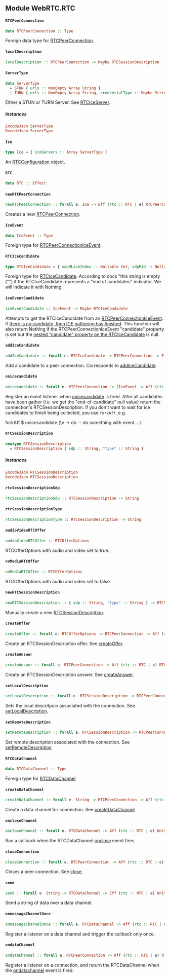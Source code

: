 ## Module WebRTC.RTC

#### `RTCPeerConnection`

``` purescript
data RTCPeerConnection :: Type
```

Foreign data type for [RTCPeerConnection](https://developer.mozilla.org/en-US/docs/Web/API/RTCPeerConnection).

#### `localDescription`

``` purescript
localDescription :: RTCPeerConnection -> Maybe RTCSessionDescription
```

#### `ServerType`

``` purescript
data ServerType
  = STUN { urls :: NonEmpty Array String }
  | TURN { urls :: NonEmpty Array String, credentialType :: Maybe String, credential :: Maybe String, username :: Maybe String }
```

Either a STUN or TURN Server.
See [RTCIceServer](https://developer.mozilla.org/en-US/docs/Web/API/RTCIceServer).

##### Instances
``` purescript
EncodeJson ServerType
DecodeJson ServerType
```

#### `Ice`

``` purescript
type Ice = { iceServers :: Array ServerType }
```

An [RTCConfiguration](https://developer.mozilla.org/en-US/docs/Web/API/RTCPeerConnection/RTCPeerConnection#RTCConfiguration_dictionary) object.

#### `RTC`

``` purescript
data RTC :: Effect
```

#### `newRTCPeerConnection`

``` purescript
newRTCPeerConnection :: forall e. Ice -> Eff (rtc :: RTC | e) RTCPeerConnection
```

Creates a new [RTCPeerConnection](https://developer.mozilla.org/en-US/docs/Web/API/RTCPeerConnection).

#### `IceEvent`

``` purescript
data IceEvent :: Type
```

Foreign type for [RTCPeerConnectionIceEvent](https://developer.mozilla.org/en-US/docs/Web/API/RTCPeerConnectionIceEvent).

#### `RTCIceCandidate`

``` purescript
type RTCIceCandidate = { sdpMLineIndex :: Nullable Int, sdpMid :: Nullable String, candidate :: Maybe String }
```

Foreign type for [RTCIceCandidate](https://developer.mozilla.org/en-US/docs/Web/API/RTCIceCandidate).
According to docs "this string is empty ("") if the RTCIceCandidate represents a "end of candidates"
indicator.  We will indicate it with Nothing.

#### `iceEventCandidate`

``` purescript
iceEventCandidate :: IceEvent -> Maybe RTCIceCandidate
```

Attempts to get the RTCIceCandidate from an [RTCPeerConnectionIceEvent](https://developer.mozilla.org/en-US/docs/Web/API/RTCPeerConnectionIceEvent).
If [there is no candidate, then ICE gathering has finished](https://www.w3.org/TR/webrtc/#dom-rtcpeerconnectioniceevent).
This function will also return Nothing if the RTCPeerConnectionIceEvent "candidate" property is set
but the [nested "candidate" property on the RTCIceCandidate](https://www.w3.org/TR/webrtc/#rtcicecandidate-interface)
is null.

#### `addIceCandidate`

``` purescript
addIceCandidate :: forall e. RTCIceCandidate -> RTCPeerConnection -> Eff (rtc :: RTC | e) Unit
```

Add a candidate to a peer connection.  Corresponds to [addIceCandidate](https://developer.mozilla.org/en-US/docs/Web/API/RTCPeerConnection/addIceCandidate).

#### `onicecandidate`

``` purescript
onicecandidate :: forall e. RTCPeerConnection -> (IceEvent -> Aff (rtc :: RTC | e) Unit) -> Aff (rtc :: RTC | e) RTCSessionDescription
```

Register an event listener when [onicecandidate](https://developer.mozilla.org/en-US/docs/Web/API/RTCPeerConnection/onicecandidate) is fired.
After all candidates have been gather (i.e. we get the "end-of-candidate" null value) return the
connection's RTCSessionDescription.  If you don't want to wait for ice candidates to finish being
collected, you use `forkAff`, e.g.

forkAff $ onicecandidate (\e -> do
  -- do something with event...
)

#### `RTCSessionDescription`

``` purescript
newtype RTCSessionDescription
  = RTCSessionDescription { sdp :: String, "type" :: String }
```

##### Instances
``` purescript
EncodeJson RTCSessionDescription
DecodeJson RTCSessionDescription
```

#### `rtcSessionDescriptionSdp`

``` purescript
rtcSessionDescriptionSdp :: RTCSessionDescription -> String
```

#### `rtcSessionDescriptionType`

``` purescript
rtcSessionDescriptionType :: RTCSessionDescription -> String
```

#### `audioVideoRTCOffer`

``` purescript
audioVideoRTCOffer :: RTCOfferOptions
```

RTCOfferOptions with audio and video set to true.

#### `noMediaRTCOffer`

``` purescript
noMediaRTCOffer :: RTCOfferOptions
```

RTCOfferOptions with audio and video set to false.

#### `newRTCSessionDescription`

``` purescript
newRTCSessionDescription :: { sdp :: String, "type" :: String } -> RTCSessionDescription
```

Manually create a new [RTCSessionDescription](https://developer.mozilla.org/en-US/docs/Web/API/RTCSessionDescription).

#### `createOffer`

``` purescript
createOffer :: forall e. RTCOfferOptions -> RTCPeerConnection -> Aff (rtc :: RTC | e) RTCSessionDescription
```

Create an RTCSessionDescription offer.  See [createOffer](https://developer.mozilla.org/en-US/docs/Web/API/RTCPeerConnection/createOffer).

#### `createAnswer`

``` purescript
createAnswer :: forall e. RTCPeerConnection -> Aff (rtc :: RTC | e) RTCSessionDescription
```

Create an RTCSessionDescription answer.  See [createAnswer](https://developer.mozilla.org/en-US/docs/Web/API/RTCPeerConnection/createAnswer).

#### `setLocalDescription`

``` purescript
setLocalDescription :: forall e. RTCSessionDescription -> RTCPeerConnection -> Aff (rtc :: RTC | e) Unit
```

Sets the local descritpoin associated with the connection. See [setLocalDescription](https://developer.mozilla.org/en-US/docs/Web/API/RTCPeerConnection/setLocalDescription).

#### `setRemoteDescription`

``` purescript
setRemoteDescription :: forall e. RTCSessionDescription -> RTCPeerConnection -> Aff (rtc :: RTC | e) Unit
```

Set remote description associated with the connection.  See [setRemoteDescription](https://developer.mozilla.org/en-US/docs/Web/API/RTCPeerConnection/setRemoteDescription)

#### `RTCDataChannel`

``` purescript
data RTCDataChannel :: Type
```

Foreign type for [RTCDataChannel](https://developer.mozilla.org/en-US/docs/Web/API/RTCDataChannel)

#### `createDataChannel`

``` purescript
createDataChannel :: forall e. String -> RTCPeerConnection -> Aff (rtc :: RTC | e) RTCDataChannel
```

Create a data channel for connection. See [createDataChannel](https://developer.mozilla.org/en-US/docs/Web/API/RTCPeerConnection/createDataChannel)

#### `oncloseChannel`

``` purescript
oncloseChannel :: forall e. RTCDataChannel -> Aff (rtc :: RTC | e) Unit -> Aff (rtc :: RTC | e) Unit
```

Run a callback when the RTCDataChannel [onclose](https://developer.mozilla.org/en-US/docs/Web/API/RTCDataChannel/onclose)
event fires.

#### `closeConnection`

``` purescript
closeConnection :: forall e. RTCPeerConnection -> Aff (rtc :: RTC | e) Unit
```

Closes a peer connection. See [close](https://developer.mozilla.org/en-US/docs/Web/API/RTCPeerConnection/close).

#### `send`

``` purescript
send :: forall e. String -> RTCDataChannel -> Eff (rtc :: RTC | e) Unit
```

Send a string of data over a data channel.

#### `onmessageChannelOnce`

``` purescript
onmessageChannelOnce :: forall e. RTCDataChannel -> Aff (rtc :: RTC | e) String
```

Register a listener on a data channel and trigger the callback
only once.

#### `ondataChannel`

``` purescript
ondataChannel :: forall e. RTCPeerConnection -> Aff (rtc :: RTC | e) RTCDataChannel
```

Register a listener on a connection, and return the
RTCDataChannel when the [ondatachannel](https://developer.mozilla.org/en-US/docs/Web/API/RTCPeerConnection/ondatachannel) event
is fired.


